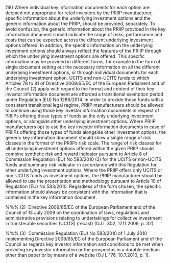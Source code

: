 (18) Where individual key information documents for each option are deemed not appropriate for retail investors by the PRIIP manufacturer, specific information about the underlying investment options and the generic information about the PRIIP, should be provided, separately. To avoid confusion, the generic information about the PRIIP provided in the key information document should indicate the range of risks, performance and costs that can be expected across the different underlying investment options offered. In addition, the specific information on the underlying investment options should always reflect the features of the PRIIP through which the underlying investment options are offered. This specific information may be provided in different forms, for example in the form of single document setting out the necessary information on all the different underlying investment options, or through individual documents for each underlying investment option. UCITS and non-UCITS funds to which Articles 78 to 81 of Directive 2009/65/EC of the European Parliament and of the Council (2) apply with regard to the format and content of their key investor information document are afforded a transitional exemption period under Regulation (EU) No 1286/2014. In order to provide those funds with a consistent transitional legal regime, PRIIP manufacturers should be allowed to continue using those key investor information documents in respect of PRIIPs offering those types of funds as the only underlying investment options, or alongside other underlying investment options. Where PRIIP manufacturers opt to use the key investor information documents in case of PRIIPs offering those types of funds alongside other investment options, the generic key information document should show a single range of risk classes in the format of the PRIIPs risk scale. The range of risk classes for all underlying investment options offered within the given PRIIP should combine synthetic risk and reward indicator pursuant to Article 8 of Commission Regulation (EU) No 583/2010 (3) for the UCITS or non-UCITS funds and summary risk indicator in accordance with this Regulation for other underlying investment options. Where the PRIIP offers only UCITS or non-UCITS funds as investment options, the PRIIP manufacturer should be allowed to use the presentation and methodology pursuant to Article 10 of Regulation (EU) No 583/2010. Regardless of the form chosen, the specific information should always be consistent with the information that is contained in the key information document.

%%% (2)  Directive 2009/65/EC of the European Parliament and of the Council of 13 July 2009 on the coordination of laws, regulations and administrative provisions relating to undertakings for collective investment in transferable securities (UCITS) (recast) (OJ L 302, 17.11.2009, p. 32).

%%% (3)  Commission Regulation (EU) No 583/2010 of 1 July 2010 implementing Directive 2009/65/EC of the European Parliament and of the Council as regards key investor information and conditions to be met when providing key investor information or the prospectus in a durable medium other than paper or by means of a website (OJ L 176, 10.7.2010, p. 1).